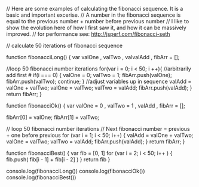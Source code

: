 // Here are some examples of calculating the fibonacci sequence. It is a basic and important excerise.
// A number in the fibonacci sequence is equal to the previous number + number before previous number
// I like to show the evolution here of how I first saw it, and how it can be massively improved.
// for performance see: http://jsperf.com/fibonacci-seth

// calculate 50 iterations of fibonacci sequence

function fibonacciLong() {
  var valOne
    , valTwo
    , valvalAdd
    , fibArr = [];

  //loop 50 fibonacci number iterations
  for(var i = 0; i < 50; i ++){
    //arbitrarily add first #
    if(i === 0) {
      valOne = 0;
      valTwo = 1;
      fibArr.push(valOne);
      fibArr.push(valTwo);
      continue;
    }
    //adjust variables up in sequence
    valAdd = valOne + valTwo;
    valOne = valTwo;
    valTwo = valAdd;
    fibArr.push(valAdd);
  }
  return fibArr;
}


function fibonacciOk() {
  var valOne = 0
    , valTwo = 1
    , valAdd
    , fibArr = [];

  fibArr[0] = valOne;
  fibArr[1] = valTwo;

  // loop 50 fibonacci number iterations
  // Next fibonacci number = previous + one before previous
  for (var i = 1; i < 50; i++) {
    valAdd = valOne + valTwo;
    valOne = valTwo;
    valTwo = valAdd;
    fibArr.push(valAdd);
  }
  return fibArr;
}


function fibonacciBest() {
  var fib = [0, 1]
  for (var i = 2; i < 50; i++ ) {
    fib.push( fib[i - 1] + fib[i - 2] )
  }
  return fib
}

console.log(fibonacciLong())
console.log(fibonacciOk())
console.log(fibonacciBest())
